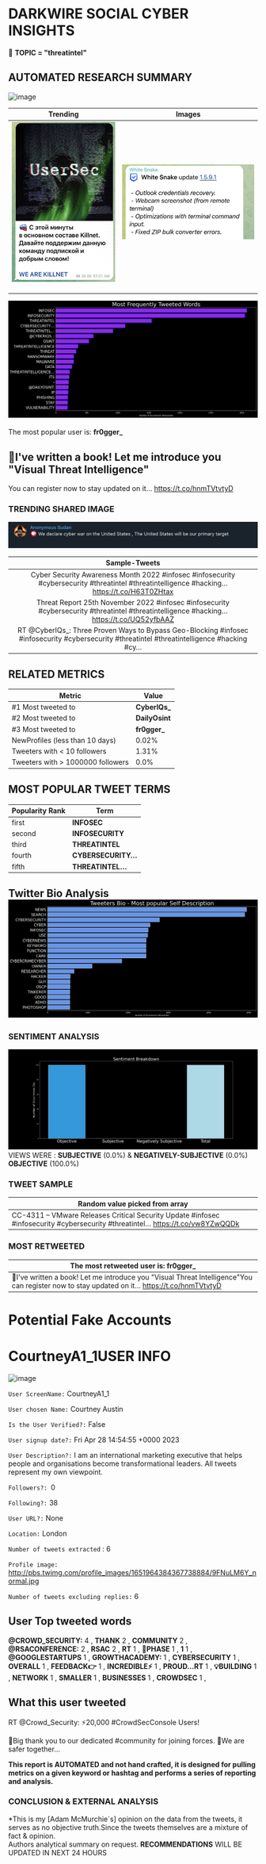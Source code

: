 # DARKWIRE SOCIAL CYBER INSIGHTS 
&#x1F34E; **TOPIC = "threatintel"**

## AUTOMATED RESEARCH SUMMARY
  ![image](darkLogo.png)   

|  Trending  |   Images | 
:-------------------------:|:-------------------------:
|  ![image](assets/threatintel/imageFile1.jpg)     <img width=200/> | ![image](assets/threatintel/imageFile2.jpg) <img width=200/> |   
 
 
![image](assets/threatintel/TWEETS.png)
<br></br>
The most popular user is: **fr0gger_**  
 

## 🤗I've written a book! Let me introduce you "Visual Threat Intelligence"

You can register now to stay updated on it… https://t.co/hnmTVtvtyD 

  




### TRENDING SHARED IMAGE

![image](assets/threatintel/twitterPostedImage.png)



|                **Sample-Tweets**        |
| :-------------: |
| Cyber Security Awareness Month 2022 #infosec #infosecurity #cybersecurity #threatintel #threatintelligence #hacking… https://t.co/H63T0ZHtax |
| Threat Report 25th November 2022 #infosec #infosecurity #cybersecurity #threatintel #threatintelligence #hacking… https://t.co/UQ52yfbAAZ |
| RT @CyberIQs_: Three Proven Ways to Bypass Geo-Blocking #infosec #infosecurity #cybersecurity #threatintel #threatintelligence #hacking #cy… |

## RELATED METRICS<br>
| Metric | Value |
| ------------- | ------------- |
| #1 Most tweeted to  | **CyberIQs_** |
| #2 Most tweeted to  | **DailyOsint** |
| #3 Most tweeted to  | **fr0gger_** |
| NewProfiles (less than 10 days) | 0.02%  |
| Tweeters with < 10 followers  | 1.31%|
| Tweeters with > 1000000 followers  | 0.0%  |



## MOST POPULAR TWEET TERMS 


| Popularity Rank  | Term |
| ------------- | ------------- |
| first  | **INFOSEC**  |
| second  | **INFOSECURITY**  |
| third  | **THREATINTEL** |
| fourth  | **CYBERSECURITY…**  |
| fifth  | **THREATINTEL…**  |


## Twitter Bio Analysis![image](assets/threatintel/BIO.png)
### SENTIMENT ANALYSIS
![image](assets/threatintel/sentiment.png)
VIEWS WERE : **SUBJECTIVE**  (0.0%) & **NEGATIVELY-SUBJECTIVE** (0.0%) **OBJECTIVE** (100.0%)

### TWEET SAMPLE 
| Random value picked from array |
| ------------- |
|CC-4311 – VMware Releases Critical Security Update #infosec #infosecurity #cybersecurity #threatintel… https://t.co/vw8YZwQQDk |

### MOST RETWEETED 

| The most retweeted user is: **fr0gger_**  |
| ------------- |
| 🤗I've written a book! Let me introduce you "Visual Threat Intelligence"You can register now to stay updated on it… https://t.co/hnmTVtvtyD |

# Potential Fake Accounts
 
# CourtneyA1_1USER INFO
![image](http://pbs.twimg.com/profile_images/1651964384367738884/9FNuLM6Y_normal.jpg)
 
`User ScreenName:` CourtneyA1_1 
 
`User chosen Name:` Courtney Austin 
 
`Is the User Verified?:` False 
 
`User signup date?:` Fri Apr 28 14:54:55 +0000 2023 
 
`User Description?:` I am an international marketing executive that helps people and organisations become transformational leaders. All tweets represent my own viewpoint. 
 
`Followers?: `0 
 
`Following?:` 38 
 
`User URL?:` None 
 
`Location:` London 
 
`Number of tweets extracted`  : 6 
 
`Profile image:` http://pbs.twimg.com/profile_images/1651964384367738884/9FNuLM6Y_normal.jpg 
 
`Number of tweets excluding replies:` 6 
 

 

 
## User Top tweeted words 
 
**@CROWD_SECURITY:** 4 , **THANK** 2 , **COMMUNITY** 2 , **@RSACONFERENCE:** 2 , **RSAC** 2 , **RT** 1 , **🚀PHASE** 1 , **1** 1 , **@GOOGLESTARTUPS** 1 , **GROWTHACADEMY:** 1 , **CYBERSECURITY** 1 , **OVERALL** 1 , **FEEDBACK👉** 1 , **INCREDIBLE⚡️** 1 , **PROUD…RT** 1 , **💡BUILDING** 1 , **NETWORK** 1 , **SMALLER** 1 , **BUSINESSES** 1 , **CROWDSEC** 1 , 
 
## What this user tweeted
 
RT @Crowd_Security: ⚡️20,000 #CrowdSecConsole Users!

👏Big thank you to our dedicated #community for joining forces. 💪We are safer together…
 

<b> This report is AUTOMATED and not hand crafted, it is designed for pulling metrics on a given keyword or hashtag and performs a series of reporting and analysis.</b>  
### CONCLUSION & EXTERNAL ANALYSIS

*This is my [Adam McMurchie`s] opinion on the data from the tweets, it serves as no objective truth.Since the tweets themselves are a mixture of fact & opinion.<br>
Authors analytical summary on request.
**RECOMMENDATIONS** WILL BE UPDATED IN NEXT  24 HOURS <br>
